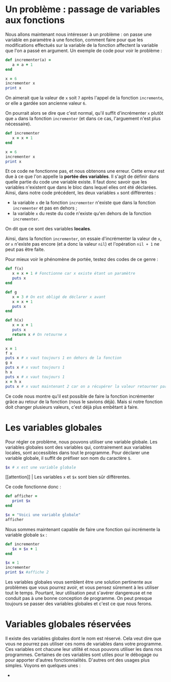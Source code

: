 # Un problème : passage de variables aux fonctions

Nous allons maintenant nous intéresser à un problème : on passe une variable en paramètre à une fonction, comment faire pour que les modifications effectués sur la variable de la fonction affectent la variable que l'on a passé en argument. Un exemple de code pour voir le problème :

```ruby
def incrementer(a) =
   a = a + 1
end

x = 6
incrementer x 
print x 
```

On aimerait que la valeur de `x` soit `7` après l'appel de la fonction `incremente`, or elle a gardée son ancienne valeur `6`. 

On pourrait alors se dire que c'est normal, qu'il suffit d'incrémenter `x` plutôt que `a` dans la fonction `incrementer` (et dans ce cas, l'arguement n'est plus nécessaire).

```ruby
def incrementer
   x = x + 1
end

x = 6
incrementer x 
print x 
```

Et ce code ne fonctionne pas, et nous obtenons une erreur. Cette erreur est due à ce que l'on appelle la **portée des variables**. Il s'agit de définir dans quelle partie du code une variable existe. Il faut donc savoir que les variables n'existent que dans le bloc dans lequel elles ont été déclarées. Ainsi, dans notre code précédent, les deux variables `x` sont différentes :

- la variable `x` de la fonction `incrementer` n'existe que dans la fonction `incrementer` et pas en dehors ;
- la variable `x` du reste du code n'existe qu'en dehors de la fonction `incrementer`.

On dit que ce sont des variables **locales**.

Ainsi, dans la fonction `incrementer`, on essaie d'incrémenter la valeur de `x`, or `x` n'existe pas encore (et a donc la valeur `nil`) et l'opération `nil + 1` ne peut pas être faite.

Pour mieux voir le phénomène de portée, testez des codes de ce genre :

```ruby
def f(x)
   x = x + 1 # Fonctionne car x existe étant un paramètre
   puts x
end

def g
   x = 3 # On est obligé de déclarer x avant 
   x = x + 1
   puts x
end

def h(x)
   x = x + 1 
   puts x 
   return x # On retourne x
end

x = 1
f x
puts x # x vaut toujours 1 en dehors de la fonction
g x
puts x # x vaut toujours 1 
h x
puts x # x vaut toujours 1
x = h x 
puts x # x vaut maintenant 2 car on a récupérer la valeur retourner par la fonction h
```

Ce code nous montre qu'il est possible de faire la fonction incrémenter grâce au retour de la fonction (nous le savions déjà). Mais si notre fonction doit changer plusieurs valeurs, c'est déjà plus embêtant à faire.

# Les variables globales

Pour régler ce problème, nous pouvons utiliser une variable globale. Les variables globales sont des variables qui, contrairement aux variables locales, sont accessibles dans tout le programme. Pour déclarer une variable globale, il suffit de préfixer son nom du caractère `$`.

```ruby
$x # x est une variable globale
```

[[attention]]
| Les variables `x` et `$x` sont bien sûr différentes.

Ce code fonctionne donc :

```ruby
def afficher =
   print $x
end

$x = "Voici une variable globale"
afficher
```

Nous sommes maintenant capable de faire une fonction qui incrémente la variable globale `$x` :

```ruby
def incrementer 
   $x = $x + 1
end

$x = 1
incrementer
print $x #affiche 2
```

Les variables globales vous semblent être une solution pertinente aux problèmes que vous pourrez avoir, et vous pensez sûrement à les utiliser tout le temps. Pourtant, leur utilisation peut s'avérer dangereuse et ne conduit pas à une bonne conception de programme. On peut presque toujours se passer des variables globales et c'est ce que nous ferons.

# Variables globales réservées

Il existe des variables globales dont le nom est réservé. Cela veut dire que vous ne pourrez pas utiliser ces noms de variables dans votre programme. Ces variables ont chacune leur utilité et nous pouvons utiliser les dans nos programmes. Certaines de ces variables sont utiles pour le débogage ou pour apporter d'autres fonctionnialités. D'autres ont des usages plus simples. Voyons en quelques unes :

- 
